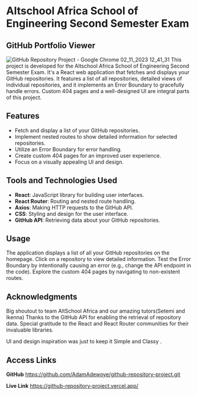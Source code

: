# Altschool Africa School of Engineering Second Semester Exam

## GitHub Portfolio Viewer

![GitHub Repository Project - Google Chrome 02_11_2023 12_41_31](https://github.com/AdamAdewoye/github-repository-project/assets/95681058/53ae0127-d6c2-4ec8-8b40-99459a6d8758)
This project is developed for the Altschool Africa School of Engineering Second Semester Exam. It's a React web application that fetches and displays your GitHub repositories. It features a list of all repositories, detailed views of individual repositories, and it implements an Error Boundary to gracefully handle errors. Custom 404 pages and a well-designed UI are integral parts of this project.

## Features

- Fetch and display a list of your GitHub repositories.
- Implement nested routes to show detailed information for selected repositories.
- Utilize an Error Boundary for error handling.
- Create custom 404 pages for an improved user experience.
- Focus on a visually appealing UI and design.

## Tools and Technologies Used

- **React**: JavaScript library for building user interfaces.
- **React Router**: Routing and nested route handling.
- **Axios**: Making HTTP requests to the GitHub API.
- **CSS**: Styling and design for the user interface.
- **GitHub API**: Retrieving data about your GitHub repositories.

## Usage
The application displays a list of all your GitHub repositories on the homepage.
Click on a repository to view detailed information.
Test the Error Boundary by intentionally causing an error (e.g., change the API endpoint in the code).
Explore the custom 404 pages by navigating to non-existent routes.

## Acknowledgments
Big shoutout to team AltSchool Africa and our amazing tutors(Setemi and Ikenna)
Thanks to the GitHub API for enabling the retrieval of repository data.
Special gratitude to the React and React Router communities for their invaluable libraries.

UI and design inspiration was just to keep it Simple and Classy .

## Access Links
**GitHub**
https://github.com/AdamAdewoye/github-repository-project.git

**Live Link**
https://github-repository-project.vercel.app/
